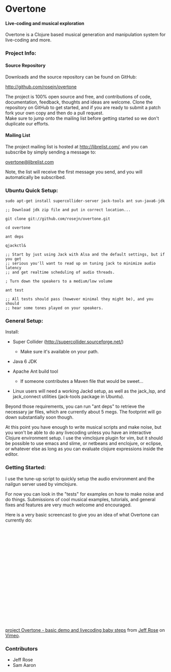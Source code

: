   Overtone
==============

#### Live-coding and musical exploration

Overtone is a Clojure based musical generation and manipulation system for live-coding and more.

### Project Info:

#### Source Repository
Downloads and the source repository can be found on GitHub:

  http://github.com/rosejn/overtone

The project is 100% open source and free, and contributions of code,
documentation, feedback, thoughts and ideas are welcome.  Clone the repository on GitHub to get
started, and if you are ready to submit a patch fork your own copy and then do a pull request.  
Make sure to jump onto the mailing list before getting started so we don't duplicate our efforts.

#### Mailing List

The project mailing list is hosted at http://librelist.com/, and you can subscribe by simply
sending a message to:

  overtone@librelist.com

Note, the list will receive the first message you send, and you will automatically be subscribed.


### Ubuntu Quick Setup:

    sudo apt-get install supercollider-server jack-tools ant sun-java6-jdk

    ;; Download jdk zip file and put in correct location...

    git clone git://github.com/rosejn/overtone.git

    cd overtone

    ant deps

    qjackctl&

    ;; Start by just using Jack with Alsa and the default settings, but if you get
    ;; serious you'll want to read up on tuning jack to minimize audio latency
    ;; and get realtime scheduling of audio threads.

    ; Turn down the speakers to a medium/low volume

    ant test

    ;; All tests should pass (however minimal they might be), and you should
    ;; hear some tones played on your speakers.

### General Setup:

Install:

* Super Collider (http://supercollider.sourceforge.net/)
  - Make sure it's available on your path.

* Java 6 JDK

* Apache Ant build tool 
  - If someone contributes a Maven file that would be sweet...

* Linux users will need a working Jackd setup, as well as the jack\_lsp, and
jack\_connect utilities (jack-tools package in Ubuntu).

Beyond those requirements, you can run "ant deps" to retrieve the necessary jar
files, which are currently about 5 megs.  The footprint will go down
substantially soon though.

At this point you have enough to write musical scripts and make noise, but you
won't be able to do any livecoding unless you have an interactive Clojure
environment setup.  I use the vimclojure plugin for vim, but it should be
possible to use emacs and slime, or netbeans and enclojure, or eclipse, or
whatever else as long as you can evaluate clojure expressions inside the
editor.

### Getting Started:

I use the tune-up script to quickly setup the audio environment and the nailgun
server used by vimclojure.  

<script src="http://gist.github.com/234818.js?file=getting-started.clj"></script>

For now you can look in the "tests" for examples on how to make noise and do things.
Submissions of cool musical examples, tutorials, and general fixes and features
are very much welcome and encouraged.

Here is a very basic screencast to give you an idea of what Overtone can currently do:

<object width="400" height="300"><param name="allowfullscreen" value="true" />
<param name="allowscriptaccess" value="always" />
<param name="movie" value="http://vimeo.com/moogaloop.swf?clip_id=7827497&amp;server=vimeo.com&amp;show_title=1&amp;show_byline=1&amp;show_portrait=0&amp;color=&amp;fullscreen=1" />
<embed src="http://vimeo.com/moogaloop.swf?clip_id=7827497&amp;server=vimeo.com&amp;show_title=1&amp;show_byline=1&amp;show_portrait=0&amp;color=&amp;fullscreen=1" 
type="application/x-shockwave-flash" allowfullscreen="true" allowscriptaccess="always" width="400" height="300">
</embed></object>
<p><a href="http://vimeo.com/7827497">project Overtone - basic demo and livecoding baby steps</a>
from <a href="http://vimeo.com/user2697029">Jeff Rose</a> on <a href="http://vimeo.com">Vimeo</a>.</p>

### Contributors

* Jeff Rose
* Sam Aaron
